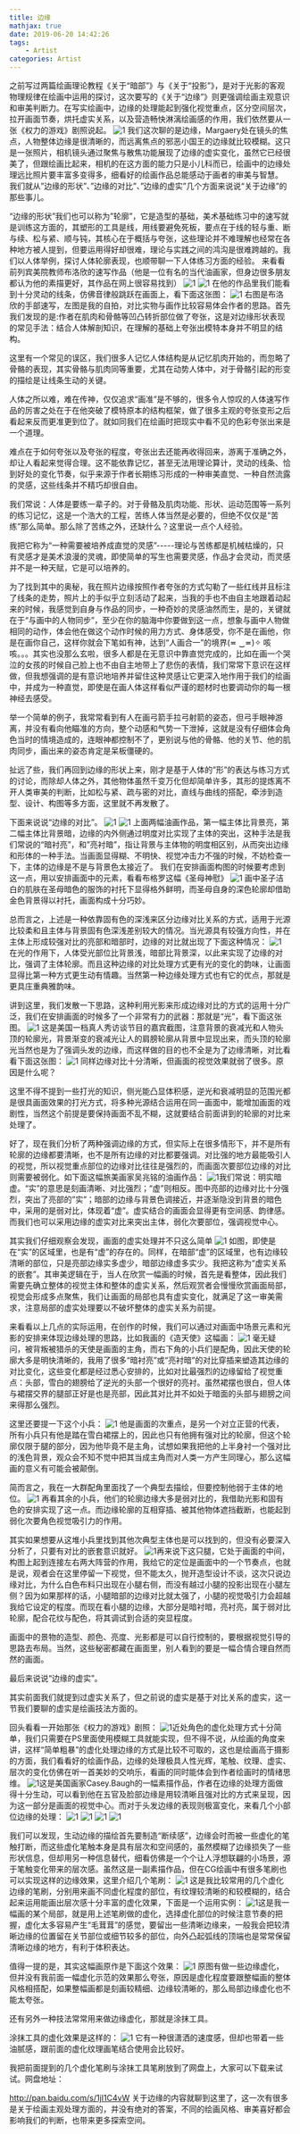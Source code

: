 ```yaml
---
title: 边缘
mathjax: true
date: 2019-06-20 14:42:26
tags:
    - Artist
categories: Artist
---
```

之前写过两篇绘画理论教程《关于“暗部”》与《关于“投影”》，是对于光影的客观物理规律在绘画中运用的探讨，这次要写的《关于“边缘”》则更强调绘画主观意识和审美判断力。在写实绘画中，边缘的处理能起到强化视觉重点，区分空间层次，拉开画面节奏，烘托虚实关系，以及营造畅快淋漓绘画感的作用，我们依然要从一张《权力的游戏》剧照说起。
![1](1.jpg)
我们这次聊的是边缘，Margaery处在镜头的焦点，人物整体边缘是很清晰的，而远离焦点的邪恶小国王的边缘就比较模糊。这只是一张照片，相机镜头通过聚焦与散焦功能展现了边缘的虚实变化，虽然它已经很美了，但跟绘画比起来，相机的在这方面的能力只是小儿科而已，绘画中的边缘处理远比照片要丰富多变得多，细看好的绘画作品总能感动于画者的审美与智慧。
我们就从”边缘的形状”、”边缘的对比”、”边缘的虚实”几个方面来说说“关于边缘”的那些事儿。

“边缘的形状”我们也可以称为”轮廓”，它是造型的基础，美术基础练习中的速写就是训练这方面的，其塑形的工具是线，用线要避免死板，要点在于线的轻与重、断与续、松与紧、顺与钝，其核心在于概括与夸张，这些理论并不难理解也经常在各种地方被人提到，但要运用得好却很难，理论与实践之间的鸿沟是很难跨越的。我们以人体举例，探讨人体轮廓表现，也顺带聊一下人体练习方面的经验。
来看看前列宾美院教师布洛欣的速写作品（他是一位有名的当代油画家，但身边很多朋友都认为他的素描更好，其作品在网上很容易找到）
![1](/images/DDC/margin/2.jpg)
![1](/images/DDC/margin/3.jpg)
在他的作品里我们能看到十分灵动的线条，仿佛音律般跳跃在画面上，看下面这张图：
![1](/images/DDC/margin/4.jpg)
右图是布洛欣的手部速写，左图是我的自拍，对比实物与画作比较容易体会作者的思路。首先我们发现的是:作者在肌肉和骨骼等凹凸转折部位做了夸张，这是对边缘形状表现的常见手法：结合人体解剖知识，在理解的基础上夸张出模特本身并不明显的结构。

这里有一个常见的误区，我们很多人记忆人体结构是从记忆肌肉开始的，而忽略了骨骼的表现，其实骨骼与肌肉同等重要，尤其在动势人体中，对于骨骼引起的形变的描绘是让线条生动的关键。

人体之所以难，难在传神，仅仅追求“画准”是不够的，很多令人惊叹的人体速写作品的厉害之处在于在他突破了模特原本的结构框架，做了很多主观的夸张变形之后看起来反而更准更到位了。就如同我们在绘画时把现实中看不见的色彩夸张出来是一个道理。

难点在于如何夸张以及夸张的程度，夸张出去还能再收得回来，游离于准确之外，却让人看起来觉得合理。这不能依靠记忆，甚至无法用理论算计，灵动的线条、恰到好处的变化节奏，似乎来源于作者长期练习形成的一种审美直觉、一种自然流露的灵感，这些线条并不精巧却很自由。

我们常说：人体是要练一辈子的。对于骨骼及肌肉功能、形状、运动范围等一系列的练习记忆，这是一个浩大的工程，苦练人体当然是必要的，但绝不仅仅是“苦练”那么简单。那么除了苦练之外，还缺什么？这里说一点个人经验。

我把它称为“一种需要被培养成直觉的灵感”-----理论与苦练都是机械枯燥的，只有灵感才是美术浪漫的灵魂，即使简单的写生也需要灵感，作品才会灵动，而灵感并不是一种天赋，它是可以培养的。

为了找到其中的奥秘，我在照片边缘按照作者夸张的方式勾勒了一些红线并且标注了线条的走势，照片上的手似乎立刻活动了起来，当我的手也不由自主地跟着动起来的时候，我感觉到自身与作品的同步，一种奇妙的灵感油然而生，是的，关键就在于“与画中的人物同步”，至少在你的脑海中你要做到这一点，想象与画中人物做相同的动作，体会他在做这个动作时候的用力方式、身体感受，你不是在画他，你是在画你自己，这样你就会下笔如有神，达到“人画合一”的境界(≖ ‿≖)✧ 咳咳。。。其实也没那么玄啦，很多人都是在无意识中靠直觉完成的，比如在画一个哭泣的女孩的时候自己脸上也不由自主地带上了悲伤的表情，我们常常下意识在这样做，但我想强调的是有意识地培养并留住这种灵感让它更深入地作用于我们的绘画中，并成为一种直觉，即使是在画人体这样看似严谨的题材时也要调动你的每一根神经去感受。

举一个简单的例子，我常常看到有人在画弓箭手拉弓射箭的姿态，但弓手眼神游离，并没有看向他瞄准的方向，整个动感和气势一下泄掉，这就是没有仔细体会角色当时的情境造成的，连眼神都控制不了，更别说与他的骨骼、他的关节、他的肌肉同步，画出来的姿态肯定是呆板僵硬的。

扯远了些，我们再回到边缘的形状上来，刚才是基于人体的”形”的表达与练习方式的讨论，而除却人体之外，其他物体虽然千变万化但却简单许多，其形的提炼离不开人类审美的判断，比如松与紧、疏与密的对比，直线与曲线的搭配，牵涉到造型、设计、构图等多方面，这里就不再发散了。

下面来说说“边缘的对比”。
![1](/images/DDC/margin/5.jpg)
![1](/images/DDC/margin/6.jpg)
上面两幅油画作品，第一幅主体比背景亮，第二幅主体比背景暗，边缘的内外侧通过明度对比实现了主体的突出，这种手法是我们常说的“暗衬亮”，和”亮衬暗”，指让背景与主体物的明度相区别，从而突出边缘和形体的一种手法。当画面显得糊、不明快、视觉冲击力不强的时候，不妨检查一下，主体的边缘是不是与背景色太接近了。
我们在安排画面构图的时候要考虑到这一点，用以安排画面中的元素，看看布格罗这幅《圣母神慰》
![1](/images/DDC/margin/7.jpg)
画中圣子洁白的肌肤在圣母暗色的服饰的衬托下显得格外鲜明，而圣母自身的深色轮廓却借助金色背景得以衬托，画面构成十分巧妙。

总而言之，上述是一种依靠固有色的深浅来区分边缘对比关系的方式，适用于光源比较柔和且主体与背景固有色深浅差别较大的情况。当光源具有较强方向性，并在主体上形成较强对比的亮部和暗部时，边缘的对比就出现了下面这种情况：
![1](/images/DDC/margin/8.jpg)
在光的作用下，人体受光部位比背景浅，暗部比背景深，以此来实现了边缘的对比，强调了主体轮廓。而且这种边缘的对比处理方式更有光的变化的韵味，让画面显得比第一种方式更生动有情趣。当然第一种边缘处理方式也有它的优点，那就是更具庄重典雅韵味。

讲到这里，我们发散一下思路，这种利用光影来形成边缘对比的方式的运用十分广泛，我们在安排画面的时候多了一个非常有力的武器：那就是“光”，看下面这张图。
![1](/images/DDC/margin/9.jpg)
这是美国一档真人秀访谈节目的嘉宾截图，注意背景的衰减光和人物头顶的轮廓光，背景渐变的衰减光让人的肩膀轮廓从背景中显现出来，而头顶的轮廓光当然也是为了强调头发的边缘，而这样做的目的也不全是为了边缘清晰，对比看看下面这张图：
![1](/images/DDC/margin/10.jpg)
同样边缘对比十分清晰，但画面的视觉效果就弱了很多。原因是什么呢？

这里不得不提到一些打光的知识，侧光能凸显体积感，逆光和衰减明显的范围光都是很具画面效果的打光方式，将多种光源结合运用在同一画面中，能增加画面的戏剧性，当然这个前提是要保持画面不乱不糊，这就要结合前面讲到的轮廓的对比来处理了。

好了，现在我们分析了两种强调边缘的方式，但实际上在很多情形下，并不是所有轮廓的边缘都要清晰，也不是所有边缘的对比都要强调。对比强的地方最能吸引人的视觉，所以视觉重点部位的边缘对比往往是强烈的，而画面次要部位边缘的对比则需要被弱化。如下面这幅旅美画家吴兆铭的油画作品：
![1](/images/DDC/margin/11.jpg)
​我们常说：明实暗虚。“实”的意思是刻画清晰、对比强烈；“虚”则相反。图中亮部的边缘对比十分强烈，突出了亮部的”实”；暗部的边缘与背景色调接近，并逐渐隐没到背景的暗色中，采用的是弱对比，体现着“虚”。虚实结合的画面会显得更有空间感、韵律感。而我们也可以采用边缘的虚实对比来突出主体，弱化次要部位，强调视觉中心。

其实我们仔细观察会发现，画面的虚实处理并不只这么简单
![1](/images/DDC/margin/12.jpg)
如图，即使是在“实”的区域里，也是有“虚”的存在的。同样，在暗部“虚”的区域里，也有边缘较清晰的部位，只是亮部边缘实多虚少，暗部边缘虚多实少。我把这称为“虚实关系的嵌套”。其审美逻辑在于，当人在欣赏一幅画的时候，首先是看整体，因此我们需要先确立整体的视觉主体和整体的虚实关系，然后观赏者会慢慢欣赏画面局部，视觉会形成多点聚焦，我们让画面的局部也具有虚实变化，就满足了这一审美需求，注意局部的虚实处理要以不破坏整体的虚实关系为前提。

来看看以上几点的实际运用，在创作的时候，我们可以通过对画面中场景元素和光影的安排来体现边缘处理的思路，比如我画的《造天使》这幅画：
![1](/images/DDC/margin/13.jpg)
毫无疑问，被背叛被猎杀的天使是画面的主角，而右下角的小兵们是配角，因此天使的轮廓大多是明快清晰的，我用了很多“暗衬亮”或“亮衬暗”的对比穿插来塑造其边缘的对比变化，这些变化都是经过悉心安排的，比如对比最强烈的边缘留给了视觉重点：头部，雪白的翅膀给了逆光的头部一个很好的亮衬。虽然裙摆也很白，但人体与裙摆交界的腿部正好是也是亮部，因此其对比并不如处于暗面的头部与翅膀之间来得那么强烈。

这里还要提一下这个小兵：
![1](/images/DDC/margin/14.jpg)
他是画面的次重点，是另一个对立正营的代表，所有小兵只有他是踏在雪白裙摆上的，因此也只有他拥有强对比的轮廓，但这个轮廓仅限于腿的部分，因为他毕竟不是主角，试想如果我把他的上半身衬一个强对比的浅色背景，观众会不知不觉中把其当成主角而对人类一方产生同理心，那么这幅画的意义有可能会被颠倒。

简而言之，我在一大群配角里面找了一个典型去描绘，但要控制他弱于主体的地位。
![1](/images/DDC/margin/15.jpg)
再看其余的小兵，他们的轮廓边缘大多是弱对比的，我借助光影和固有色的安排实现了这一点。而边缘轮廓的互相穿插、被其他物体遮挡截断，也能起到弱化次要角色视觉吸引力的作用。

其实如果想要从这堆小兵里找到其他次典型主体也是可以找到的，但没有必要深入分析了，只要有对比的嵌套意识就好。
![1](/images/DDC/margin/16.jpg)
​再来说下这只腿，它处于画面的中间，构图上起到连接左右两大阵营的作用，我给它的定位是画面中的一个节奏点，也就是说，观者会在这里停留一下视觉，但不能太久，抛开造型设计不谈，这次只说边缘对比，为什么白色布料只出现在小腿右侧，而没有越过小腿的投影出现在小腿左侧？因为如果那样的话，小腿暗部的边缘对比就太强了，小腿的视觉吸引力会超越我给它设定的程度。而现在看小腿的边缘，大部分是暗衬暗，亮衬亮，属于弱对比轮廓，配合花纹与配色，将其调试到合适的突显程度。

画面中的景物的造型、颜色、亮度、光影都是可以自行控制的，要根据视觉引导的思路去布局。当然，这些秘密都藏在画面里，别人看到的要是一幅合情合理自然而然的画面。

最后来说说“边缘的虚实”。

其实前面我们就提到过虚实关系了，但之前说的虚实是基于对比关系的虚实，这一节我们要聊的虚实是绘画技法方面的。

回头看看一开始那张《权力的游戏》剧照：
![1](/images/DDC/margin/1.jpg)
​近处角色的虚化处理方式十分简单，我们只需要在PS里面使用模糊工具就能实现，但不得不说，从绘画的角度来讲，这样“简单粗暴”的虚化处理边缘的方式是比较不可取的，这也是绘画高于摄影的方面，我们看看好的绘画作品，边缘的处理极具人性光辉，笔触、纹理、虚实、层次的变化仿佛在听一首美妙的交响乐，看画的同时能体会到作者绘画时的情绪思维。
![1](/images/DDC/margin/17.jpg)
​这是美国画家Casey.Baugh的一幅素描作品，作者在边缘的处理方面做得十分生动，可以看到他在五官及脸部边缘是用较清晰且强对比的方式来呈现，因为这一部分是画面的视觉中心。而对于头发边缘的表现则极富变化，来看几个小部位边缘的处理：
![1](/images/DDC/margin/18.jpg)
![1](/images/DDC/margin/19.jpg)
![1](/images/DDC/margin/20.jpg)
![1](/images/DDC/margin/21.jpg)

我们可以发现，生动边缘的描绘首先要制造“断续感”，边缘会时而被一些虚化的笔触打断，而这些虚化笔触本身是具有层次和空间感的，虽然模糊了边缘损失了一些形状信息，但却用另一种信息替代，细看仿佛是一个个让人浮想联翩的小场景，源于笔触变化带来的层次感。虽然这是一副素描作品，但在CG绘画中有很多笔刷也可以实现这样的边缘效果，这里介绍几个笔刷：
![1](/images/DDC/margin/22.jpg)
这是我比较常用的几个虚化边缘的笔刷，分别用来画不同虚化程度的部位，有纹理较清晰的和较模糊的，结合起来运用能画出层次感十分丰富的虚化效果，下面是一个运用实例：
![1](/images/DDC/margin/23.jpg)
​这是我一幅画的某个局部，就是用上述笔刷做的虚化，选择虚化部位的时候注意节奏的把握，虚化太多容易产生“毛茸茸”的感觉，要留出一些清晰边缘来，一般我会把较清晰边缘的位置留在关节部位或细节较多的部位，向外凸起弧线的顶端也是常常保留清晰边缘的地方，有利于体积表达。

值得一提的是，其实这幅画原作是下面这个效果：
![1](/images/DDC/margin/24.jpg)
原图有做一些边缘虚化，但并没有我前面一幅虚化示范的效果那么夸张，原因是虚化程度要跟整幅画的整体风格相搭配，如果整幅画都是刻画较精细、边缘较清晰的，那么局部边缘虚化也不能太夸张。

还有另外一种技法常常用来做边缘虚化，那­就是涂抹工具。

涂抹工具的虚化效果是这样的：
![1](/images/DDC/margin/25.jpg)
它有一种很潇洒的速度感，但却也带着一些油腻感，跟前面的虚化纹理画笔结合使用会比较好。

我把前面提到的几个虚化笔刷与涂抹工具笔刷放到了网盘上，大家可以下载来试试。网盘地址：

http://pan.baidu.com/s/1jI1C4vW
关于边缘的内容就聊到这里了，这一次有很多是关于绘画主观处理方面的，并没有绝对的答案，不同的绘画风格、审美喜好都会影响我们的判断，也带来更多探索空间。